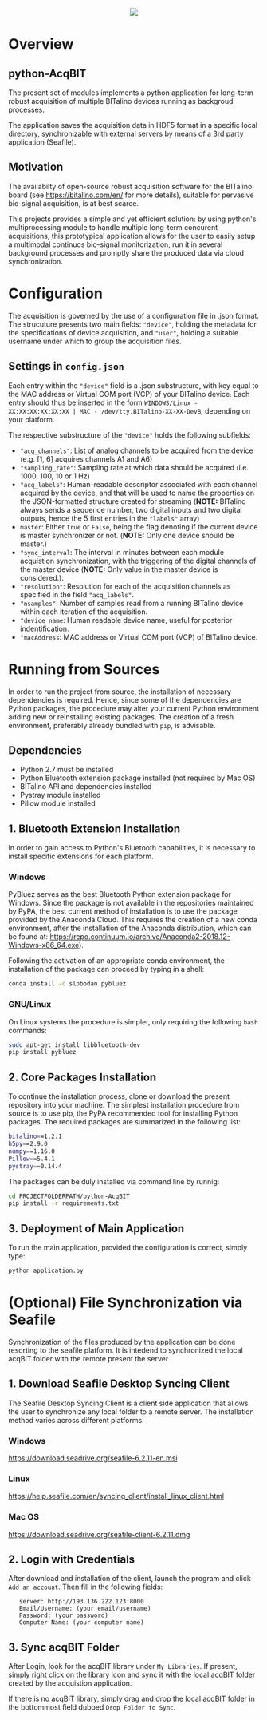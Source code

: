 
<p align="center">
  <img src="https://raw.githubusercontent.com/franciscosargo/python-AcqBIT/master/add_ons/acqBIT.PNG">
</p>

# Overview

## python-AcqBIT
The present set of modules implements a python application for long-term robust acquisition of multiple BITalino devices running as backgroud processes.

The application saves the acquisition data in HDF5 format in a specific local directory, synchronizable with external servers by means of a 3rd party application (Seafile).  

## Motivation
The availabilty of open-source robust acquisition software for the BITalino board (see https://bitalino.com/en/ for more details), suitable for pervasive bio-signal acquisition, is at best scarce. 

This projects provides a simple and yet efficient solution: by using python's multiprocessing module to handle multiple long-term concurent acquisitions, this prototypical application allows for the user to easily setup a multimodal continuos bio-signal monitorization, run it in several background processes and promptly share the produced data via cloud synchronization.      

# Configuration
The acquisition is governed by the use of a configuration file in .json format. The strucuture presents two main fields: `"device"`, holding the metadata for the specifications of device acquisition, and `"user"`, holding a suitable username under which to group the acquisition files. 
 
## Settings in `config.json`
Each entry within the `"device"` field is a .json substructure, with key equal to the MAC address or Virtual COM port (VCP) of your BITalino device. Each entry should thus be inserted in the form `WINDOWS/Linux - XX:XX:XX:XX:XX:XX | MAC - /dev/tty.BITalino-XX-XX-DevB`, depending on your platform.

The respective substructure of the `"device"` holds the following subfields:
- `"acq_channels"`: List of analog channels to be acquired from the device (e.g. [1, 6] acquires channels A1 and A6)
- `"sampling_rate"`: Sampling rate at which data should be acquired (i.e. 1000, 100, 10 or 1 Hz)
- `"acq_labels"`: Human-readable descriptor associated with each channel acquired by the device, and that will be used to name the properties on the JSON-formatted structure created for streaming (**NOTE:** BITalino always sends a sequence number, two digital inputs and two digital outputs, hence the 5 first entries in the `"labels"` array)
- `master`: Either `True` or `False`, being the flag denoting if the current device is master synchronizer or not.  (**NOTE:** Only one device should be master.)
- `"sync_interval`: The interval in minutes between each module acquistion synchronization, with the triggering of the digital channels of the master device (**NOTE:** Only value in the master device is considered.).
- `"resolution"`: Resolution for each of the acquisition channels as specified in the field `"acq_labels"`.
- `"nsamples"`: Number of samples read from a running BITalino device within each iteration of the acquisition.
- `"device_name`: Human readable device name, useful for posterior indentification.
- `"macAddress`: MAC address or Virtual COM port (VCP) of BITalino device.

# Running from Sources
In order to run the project from source, the installation of necessary dependencies is required. Hence, since some of the dependencies are Python packages, the procedure may alter your current Python environment adding new or reinstalling existing packages. The creation of a fresh environment, preferably already bundled with `pip`, is advisable. 

##  Dependencies 
- Python 2.7 must be installed
- Python Bluetooth extension package installed (not required by Mac OS)
- BITalino API and dependencies installed
- Pystray module installed
- Pillow module installed

## 1. Bluetooth Extension Installation
In order to gain access to Python's Bluetooth capabilities, it is necessary to install specific extensions for each platform.

### Windows
PyBluez serves as the best Bluetooth Python extension package for Windows. Since the package is not available in the repositories maintained by PyPA, the best current method of installation is to use the package provided by the Anaconda Cloud. This requires the creation of a new conda environment, after the installation of the Anaconda distribution, which can be found at: https://repo.continuum.io/archive/Anaconda2-2018.12-Windows-x86_64.exe).
 
Following the activation of an appropriate conda environment, the installation of the package can proceed by typing in a shell:
 ```bash
conda install -c slobodan pybluez
```

### GNU/Linux
On Linux systems the procedure is simpler, only requiring the following `bash` commands:
 ```bash
sudo apt-get install libbluetooth-dev
pip install pybluez
```

## 2. Core Packages Installation
To continue the installation process, clone or download the present repository into your machine. The simplest installation procedure from source is to use pip, the PyPA recommended tool for installing Python packages.
The required packages are summarized in the following list:
```bash
bitalino==1.2.1
h5py==2.9.0
numpy==1.16.0
Pillow==5.4.1
pystray==0.14.4
```

The packages can be duly installed via command line by runnig:
```bash
cd PROJECTFOLDERPATH/python-AcqBIT
pip install -r requirements.txt
```

## 3. Deployment of Main Application
To run the main application, provided the configuration is correct, simply type:
```bash
python application.py
```

# (Optional) File Synchronization via Seafile
Synchronization of the files produced by the application can be done resorting to the seafile platform. 
It is intedend to synchronized the local acqBIT folder with the remote present the server 

## 1. Download Seafile Desktop Syncing Client
The Seafile Desktop Syncing Client is a client side application that allows the user to synchronize any local folder to a remote server. 
The installation method varies across different platforms. 

### Windows
https://download.seadrive.org/seafile-6.2.11-en.msi

### Linux
https://help.seafile.com/en/syncing_client/install_linux_client.html

### Mac OS
https://download.seadrive.org/seafile-client-6.2.11.dmg


## 2. Login with Credentials
After download and installation of the client, launch the program and click `Add an account`. Then fill in the following fields:

```
   server: http://193.136.222.123:8000
   Email/Username: (your email/username)
   Password: (your password)
   Computer Name: (your computer name)
``` 
   
## 3. Sync acqBIT Folder
After Login, look for the acqBIT library under `My Libraries`. If present, simply right click on the library icon and sync it with the local acqBIT folder created by the acquistion application.

If there is no acqBIT library, simply drag and drop the local acqBIT folder in the bottommost field dubbed `Drop Folder to Sync`.



